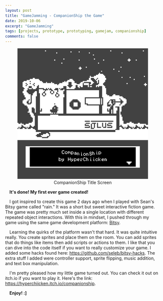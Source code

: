 ```yaml
---
layout: post
title: "GameJamming - CompanionShip the Game"
date: 2019-10-06
excerpt: "GameJamming"
tags: [projects, prototype, prototyping, gamejam, companionship]
comments: false
---
```


<figure>
   <center>
	    <img src="/assets/img/2019-10-06/CompanionShip.gif">
      <figcaption align="center">CompanionShip Title Screen</figcaption>
   </center>
</figure>

&ensp;&ensp;<b>It's done! My first ever game created!</b>

&ensp;&ensp;I got inspired to create this game 2 days ago when I played with Sean's Bitsy game called "rain." It was a short but sweet interactive fiction game. The game was pretty much set inside a single location with different repeated object interactions. With this in mindset, I pushed through my game using the same game development platform: <a href="https://ledoux.itch.io/bitsy">Bitsy</a>.

&ensp;&ensp;Learning the quirks of the platform wasn't that hard. It was quite intuitive really. You create sprites and place them on the room. You can add sprites that do things like items then add scripts or actions to them. I like that you can dive into the code itself if you want to really customize your game. I added some hacks found here: <a href="https://github.com/seleb/bitsy-hacks">https://github.com/seleb/bitsy-hacks</a>. The extra stuff I added were controller support, sprite flipping, music addition, and text box manipulation.

&ensp;&ensp;I'm pretty pleased how my little game turned out. You can check it out on itch.io if you want to play it. Here's the link: <a href="https://hyperchiicken.itch.io/companionship">https://hyperchiicken.itch.io/companionship</a>. 

&ensp;&ensp;<b>Enjoy! :] </b>
